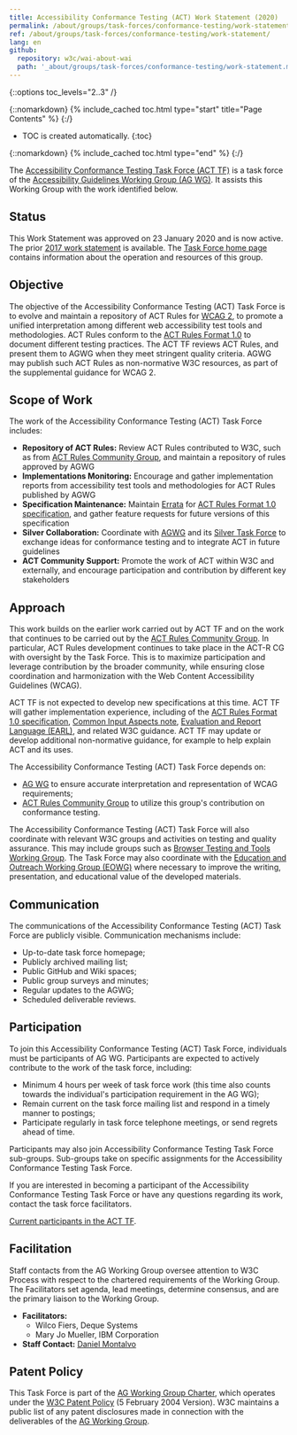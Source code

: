 ```yaml
---
title: Accessibility Conformance Testing (ACT) Work Statement (2020)
permalink: /about/groups/task-forces/conformance-testing/work-statement/
ref: /about/groups/task-forces/conformance-testing/work-statement/
lang: en
github:
  repository: w3c/wai-about-wai
  path: '_about/groups/task-forces/conformance-testing/work-statement.md'
---
```


{::options toc_levels="2..3" /}

{::nomarkdown}
{% include_cached toc.html type="start" title="Page Contents" %}
{:/}

-   TOC is created automatically.
{:toc}

{::nomarkdown}
{% include_cached toc.html type="end" %}
{:/}

The [Accessibility Conformance Testing Task Force (ACT TF)](/about/groups/task-forces/conformance-testing/) is a task force of the [Accessibility Guidelines Working Group (AG WG)](/about/groups/agwg/). It assists this Working Group with the work identified below.

## Status

This Work Statement was approved on 23 January 2020 and is now active. The prior [2017 work statement](https://www.w3.org/WAI/GL/task-forces/conformance-testing/work-statement-2017) is available. The [Task Force home page](/about/groups/task-forces/conformance-testing/) contains information about the operation and resources of this group.

## Objective

The objective of the Accessibility Conformance Testing (ACT) Task Force is to evolve and maintain a repository of ACT Rules for [WCAG 2](https://www.w3.org/WAI/standards-guidelines/wcag/), to promote a unified interpretation among different web accessibility test tools and methodologies. ACT Rules conform to the [ACT Rules Format 1.0](https://www.w3.org/WAI/standards-guidelines/act/) to document different testing practices. The ACT TF reviews ACT Rules, and present them to AGWG when they meet stringent quality criteria. AGWG may publish such ACT Rules as non-normative W3C resources, as part of the supplemental guidance for WCAG 2.

## Scope of Work

The work of the Accessibility Conformance Testing (ACT) Task Force includes:

- **Repository of ACT Rules:** Review ACT Rules contributed to W3C, such as from [ACT Rules Community Group](https://act-rules.github.io/), and maintain a repository of rules approved by AGWG
- **Implementations Monitoring:** Encourage and gather implementation reports from accessibility test tools and methodologies for ACT Rules published by AGWG
- **Specification Maintenance:** Maintain [Errata](https://www.w3.org/WAI/GL/task-forces/conformance-testing/errata) for [ACT Rules Format 1.0 specification](https://www.w3.org/TR/act-rules-format/), and gather feature requests for future versions of this specification
- **Silver Collaboration:** Coordinate with [AGWG](/about/groups/agwg/) and its [Silver Task Force](/about/groups/task-forces/silver/) to exchange ideas for conformance testing and to integrate ACT in future guidelines
- **ACT Community Support:** Promote the work of ACT within W3C and externally, and encourage participation and contribution by different key stakeholders

## Approach

This work builds on the earlier work carried out by ACT TF and on the work that continues to be carried out by the [ACT Rules Community Group](https://act-rules.github.io/). In particular, ACT Rules development continues to take place in the ACT-R CG with oversight by the Task Force. This is to maximize participation and leverage contribution by the broader community, while ensuring close coordination and harmonization with the Web Content Accessibility Guidelines (WCAG).

ACT TF is not expected to develop new specifications at this time. ACT TF will gather implementation experience, including of the [ACT Rules Format 1.0 specification](https://www.w3.org/TR/act-rules-format/), [Common Input Aspects note](https://www.w3.org/TR/act-rules-aspects/), [Evaluation and Report Language (EARL)](https://www.w3.org/WAI/standards-guidelines/earl/), and related W3C guidance. ACT TF may update or develop additional non-normative guidance, for example to help explain ACT and its uses.

The Accessibility Conformance Testing (ACT) Task Force depends on:

- [AG WG](/about/groups/agwg/) to ensure accurate interpretation and representation of WCAG requirements;
- [ACT Rules Community Group](https://act-rules.github.io/) to utilize this group's contribution on conformance testing.

The Accessibility Conformance Testing (ACT) Task Force will also coordinate with relevant W3C groups and activities on testing and quality assurance. This may include groups such as [Browser Testing and Tools Working Group](https://www.w3.org/testing/browser/). The Task Force may also coordinate with the [Education and Outreach Working Group (EOWG)](/about/groups/eowg/) where necessary to improve the writing, presentation, and educational value of the developed materials.

## Communication

The communications of the Accessibility Conformance Testing (ACT) Task Force are publicly visible. Communication mechanisms include:

- Up-to-date task force homepage;
- Publicly archived mailing list;
- Public GitHub and Wiki spaces;
- Public group surveys and minutes;
- Regular updates to the AGWG;
- Scheduled deliverable reviews.

## Participation

To join this Accessibility Conformance Testing (ACT) Task Force, individuals must be participants of AG WG. Participants are expected to actively contribute to the work of the task force, including:

- Minimum 4 hours per week of task force work (this time also counts towards the individual's participation requirement in the AG WG);
- Remain current on the task force mailing list and respond in a timely manner to postings;
- Participate regularly in task force telephone meetings, or send regrets ahead of time.

Participants may also join Accessibility Conformance Testing Task Force sub-groups. Sub-groups take on specific assignments for the Accessibility Conformance Testing Task Force.

If you are interested in becoming a participant of the Accessibility Conformance Testing Task Force or have any questions regarding its work, contact the task force facilitators.

[Current participants in the ACT TF](https://www.w3.org/2000/09/dbwg/details?group=93339&public=1).

## Facilitation

Staff contacts from the AG Working Group oversee attention to W3C Process with respect to the chartered requirements of the Working Group. The Facilitators set agenda, lead meetings, determine consensus, and are the primary liaison to the Working Group.

- **Facilitators:**
    - Wilco Fiers, Deque Systems
    - Mary Jo Mueller, IBM Corporation
- **Staff Contact:** [Daniel Montalvo](https://www.w3.org/People/#dmontalvo)

## Patent Policy

This Task Force is part of the [AG Working Group Charter](https://www.w3.org/WAI/GL/charter), which operates under the [W3C Patent Policy](https://www.w3.org/Consortium/Patent-Policy-20040205/) (5 February 2004 Version). W3C maintains a public list of any patent disclosures made in connection with the deliverables of the [AG Working Group](https://www.w3.org/2004/01/pp-impl/35422/status).